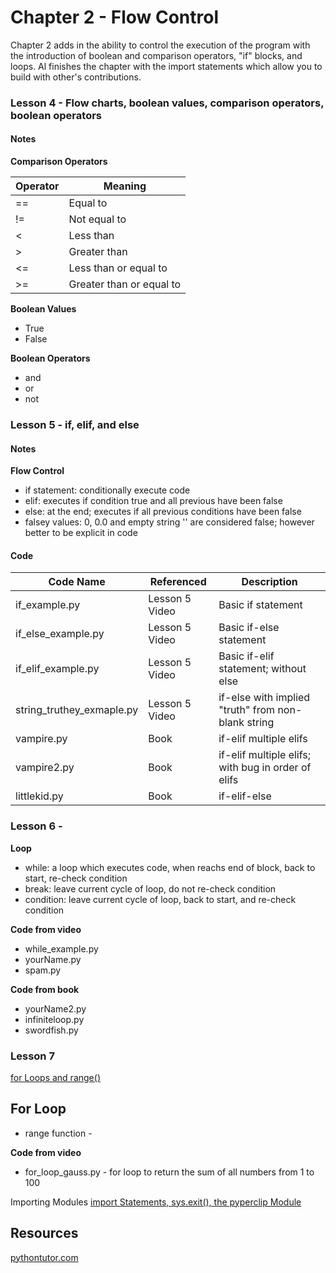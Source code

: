 # Chapter 2 - Flow Control
Chapter 2 adds in the ability to control the execution of the program with the introduction of boolean and comparison operators, "if" blocks, and loops. Al finishes the chapter with the import statements which allow you to build with other's contributions.

### Lesson 4 - Flow charts, boolean values, comparison operators, boolean operators

#### Notes

**Comparison Operators**

Operator | Meaning
---------|---------
\==|Equal to
\!=|Not equal to
\<|Less than
\>|Greater than
\<=|Less than or equal to
\>=|Greater than or equal to

**Boolean Values**
- True
- False

**Boolean Operators**
- and
- or
- not

### Lesson 5 - if, elif, and else


#### Notes

**Flow Control**
- if statement: conditionally execute code 
- elif: executes if condition true and all previous have been false
- else: at the end; executes if all previous conditions have been false
- falsey values: 0, 0.0 and empty string '' are considered false; however better to be explicit in code

#### Code

Code Name|Referenced|Description
---------|----------|-----------
if_example.py|Lesson 5 Video|Basic if statement
if_else_example.py|Lesson 5 Video|Basic if-else statement
if_elif_example.py|Lesson 5 Video|Basic if-elif statement; without else
string_truthey_exmaple.py|Lesson 5 Video|if-else with implied "truth" from non-blank string
vampire.py|Book|if-elif multiple elifs
vampire2.py|Book|if-elif multiple elifs; with bug in order of elifs
littlekid.py|Book|if-elif-else

### Lesson 6 - 

**Loop**
- while: a loop which executes code, when reachs end of block, back to start, re-check condition
- break: leave current cycle of loop, do not re-check condition
- condition: leave current cycle of loop, back to start, and re-check condition

**Code from video**
- while_example.py
- yourName.py
- spam.py

**Code from book**
- yourName2.py
- infiniteloop.py
- swordfish.py

### Lesson 7
[for Loops and range()](https://youtu.be/HFQGxh1jY3g)

**For Loop**
- 
- range function - 

**Code from video**
- for_loop_gauss.py - for loop to return the sum of all numbers from 1 to 100

Importing Modules [import Statements, sys.exit(), the pyperclip Module](https://youtu.be/xJLj6fWfw6k)

## Resources
[pythontutor.com](pythontutor.com)
